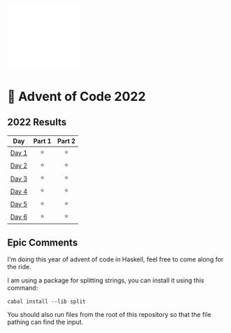 <img src="./.assets/haskell-heart-white.png" width="164">

# 🎄 Advent of Code 2022

<!--- advent_readme_stars table --->
## 2022 Results

| Day | Part 1 | Part 2 |
| :---: | :---: | :---: |
| [Day 1](https://adventofcode.com/2022/day/1) | ⭐ | ⭐ |
| [Day 2](https://adventofcode.com/2022/day/2) | ⭐ | ⭐ |
| [Day 3](https://adventofcode.com/2022/day/3) | ⭐ | ⭐ |
| [Day 4](https://adventofcode.com/2022/day/4) | ⭐ | ⭐ |
| [Day 5](https://adventofcode.com/2022/day/5) | ⭐ | ⭐ |
| [Day 6](https://adventofcode.com/2022/day/6) | ⭐ | ⭐ |
<!--- advent_readme_stars table --->

## Epic Comments
I'm doing this year of advent of code in Haskell, feel free to come along for the ride.

I am using a package for splitting strings, you can install it using this command:

```
cabal install --lib split
```

You should also run files from the root of this repository so that the file pathing can find the input.

